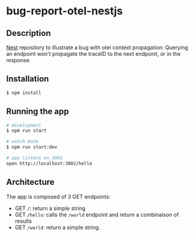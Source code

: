 # bug-report-otel-nestjs

## Description

[Nest](https://github.com/nestjs/nest) repository to illustrate a bug with otel context propagation: Querying an endpoint won't propagate the traceID to the next endpoint, or in the response.

## Installation

```bash
$ npm install
```

## Running the app

```bash
# development
$ npm run start

# watch mode
$ npm run start:dev

# app listens on 3002
open http://localhost:3002/hello
```

## Architecture

The app is composed of 3 GET endpoints:
- GET `/`: return a simple string
- GET `/hello`: calls the `/world` endpoint and return a combinaison of results
- GET `/world`: return a simple string.

